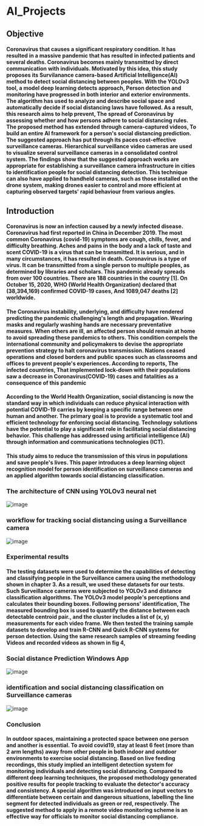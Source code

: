 # AI_Projects

## Objective

#### Coronavirus that causes a significant respiratory condition. It has resulted in a massive pandemic that has resulted in infected patients and several deaths. Coronavirus becomes mainly transmitted by direct communication with individuals. Motivated by this idea, this study proposes its Survilanance camera-based Artificial Intelligence(AI) method to detect social distancing between peoples. With the YOLOv3 tool, a model deep learning detects approach, Person detection and monitoring have progressed in both interior and exterior environments. The algorithm has used to analyze and describe social space and automatically decide if social distancing laws have followed. As a result, this research aims to help prevent,  The spread of Coronavirus by assessing whether and how persons adhere to social distancing rules. The proposed method has extended through camera-captured videos, To build an entire AI framework for a person's social distancing prediction. The suggested approach has put through its paces cost-effective surveillance cameras. Hierarchical surveillance video cameras are used to visualize several surveillance cameras in a consolidated control system. The findings show that the suggested approach works are appropriate for establishing a surveillance camera infrastructure in cities to identification people for social distancing detection. This technique can also have applied to handheld cameras, such as those installed on the drone system, making drones easier to control and more efficient at capturing observed targets' rapid behaviour from various angles.

## Introduction

#### Coronavirus is now an infection caused by a newly infected disease. Coronavirus had first reported in China in December 2019. The most common Coronavirus (covid-19) symptoms are cough, chills, fever, and difficulty breathing. Aches and pains in the body and a lack of taste and scent COVID-19 is a virus that can be transmitted. It is serious, and in many circumstances, it has resulted in death. Coronavirus is a type of virus. It can be transmitted from a single person to multiple peoples, as determined by libraries and scholars. This pandemic already spreads from over 100 countries. There are 188 countries in the country [1]. On October 15, 2020, WHO (World Health Organization) declared that (38,394,169) confirmed COVID-19 cases, And 1089,047 deaths [2] worldwide. 

#### The Coronavirus instability, underlying, and difficulty have rendered predicting the pandemic challenging's length and propagation. Wearing masks and regularly washing hands are necessary preventative measures. When others are ill, an affected person should remain at home to avoid spreading these pandemics to others. This condition compels the international community and policymakers to devise the appropriate prevention strategy to halt coronavirus transmission. Nations ceased operations and closed borders and public spaces such as classrooms and offices to prevent people's experiences. According to reports, The infected countries, That implemented lock-down with their populations saw a decrease in Coronavirus(COVID-19) cases and fatalities as a consequence of this pandemic 

#### According to the World Health Organization, social distancing is now the standard way in which individuals can reduce physical interaction with potential COVID-19 carries by keeping a specific range between one human and another. The primary goal is to provide a systematic tool and efficient technology for enforcing social distancing. Technology solutions have the potential to play a significant role in facilitating social distancing behavior. This challenge has addressed using artificial intelligence (AI) through information and communications technologies (ICT).

#### This study aims to reduce the transmission of this virus in populations and save people's lives. This paper introduces a deep learning object recognition model for person identification on surveillance cameras and an applied algorithm towards social distancing classification.

### The architecture of CNN using YOLOv3 neural net

![image](https://user-images.githubusercontent.com/99331407/155555280-e3829b24-4f17-43f7-9854-168f6274a2cb.png)

### workflow for tracking social distancing using a Surveillance camera

![image](https://user-images.githubusercontent.com/99331407/155555469-964d9509-b599-427f-97ea-44a329b1a3a4.png)


### 	Experimental results

#### The testing datasets were used to determine the capabilities of detecting and classifying people in the Surveillance camera using the methodology shown in chapter 3. As a result, we used these datasets for our tests. Such Surveillance cameras were subjected to YOLOv3 and distance classification algorithms. The YOLOv3 model people's perceptions and calculates their bounding boxes. Following persons' identification, The measured bounding box is used to quantify the distance between each detectable centroid pair., and the cluster includes a list of (x, y) measurements for each video frame. We then tested the training sample datasets to develop and train R-CNN and Quick R-CNN systems for person detection. Using the same research samples of streaming feeding Videos and recorded videos as shown in fig 4, 

### Social distance Prediction Windows App
![image](https://user-images.githubusercontent.com/99331407/155555730-0c810404-b384-4fab-a427-fec6fc85cb89.png)


### identification and social distancing classification on Surveillance cameras
![image](https://user-images.githubusercontent.com/99331407/155555882-39f784e3-319b-4ecb-b2b0-d185ed212cf2.png)



### 	Conclusion

#### In outdoor spaces, maintaining a protected space between one person and another is essential. To avoid covid19, stay at least 6 feet (more than 2 arm lengths) away from other people in both indoor and outdoor environments to exercise social distancing. Based on live feeding recordings, this study implied an intelligent detection system for monitoring individuals and detecting social distancing. Compared to different deep learning techniques, the proposed methodology generated positive results for people tracking to evaluate the detector's accuracy and consistency. A special algorithm was introduced on input vectors to differentiate between certain and dangerous situations, labelling the line segment for detected individuals as green or red, respectively. The suggested method to apply in a remote video monitoring scheme is an effective way for officials to monitor social distancing compliance. 


